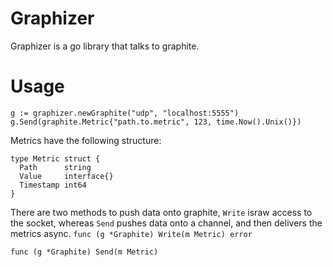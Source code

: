Graphizer
=========

Graphizer is a go library that talks to graphite.

Usage
=====
```
g := graphizer.newGraphite("udp", "localhost:5555")
g.Send(graphite.Metric{"path.to.metric", 123, time.Now().Unix()})
```

Metrics have the following structure:
```
type Metric struct {
  Path      string
  Value     interface{}
  Timestamp int64
}
```

There are two methods to push data onto graphite, `Write` israw access to the socket, whereas `Send` pushes data onto a channel, and then delivers the metrics async. 
`func (g *Graphite) Write(m Metric) error`

`func (g *Graphite) Send(m Metric)`